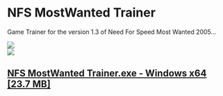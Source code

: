# NFS MostWanted Trainer

Game Trainer for the version 1.3 of Need For Speed Most Wanted 2005... 

![](NFS%20MostWanted%201.3%20Trainer%20byOdell.PNG)
</br>
![](NFS%20MostWanted%201.3%20Trainer%20by%20Odell.gif)

## [NFS MostWanted Trainer.exe - Windows x64 [23.7 MB]](https://raw.githubusercontent.com/odell0111/NFS_MostWanted_Trainer/main/NFS%20MostWanted%201.3%20Trainer%20by%20Odell.exe)

